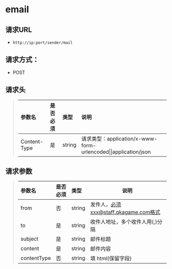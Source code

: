 # email

## 请求URL

- `http://ip:port/sender/mail`

## 请求方式：

- POST

## 请求头

>|参数名|是否必须|类型|说明|
>|:----|:---|:----- |:-----|
>|Content-Type |是  |string |请求类型：application/x-www-form-urlencoded&#124;&#124;application/json|

## 请求参数

>|参数名|是否必须|类型|说明|
>|:----|:---|:----- |--------  |
>|from|否  |string | 发件人，必须xxx@staff.qkagame.com格式|
>|to|是  |string | 收件人地址，多个收件人用(,)分隔|
>|subject|是  |string | 邮件标题|
>|content|是  |string | 邮件内容|
>|contentType|否  |string |填 html(保留字段)|
